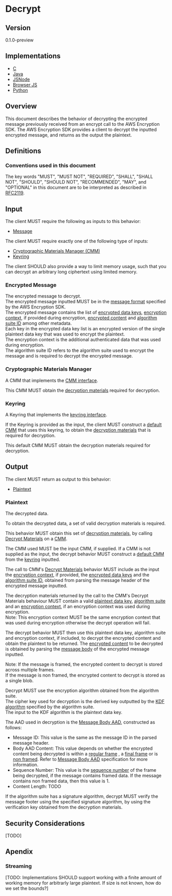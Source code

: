 [//]: # (Copyright 2019 Amazon.com, Inc. or its affiliates. All Rights Reserved.)
[//]: # (SPDX-License-Identifier: CC-BY-SA-4.0)

# Decrypt

## Version

0.1.0-preview

## Implementations

-   [C](https://github.com/aws/aws-encryption-sdk-c/blob/master/source/session_decrypt.c)
-   [Java](https://github.com/aws/aws-encryption-sdk-java/blob/master/src/main/java/com/amazonaws/encryptionsdk/internal/DecryptionHandler.java)
-   [JSNode](https://github.com/awslabs/aws-encryption-sdk-javascript/blob/master/modules/decrypt-node/src/decrypt.ts)
-   [Browser JS](https://github.com/awslabs/aws-encryption-sdk-javascript/blob/master/modules/decrypt-browser/src/decrypt.ts)
-   [Python](https://github.com/aws/aws-encryption-sdk-python/blob/master/src/aws_encryption_sdk/streaming_client.py)

## Overview

This document describes the behavior of decrypting the encrypted message previously received from an encrypt call to the AWS Encryption SDK.
The AWS Encryption SDK provides a client to decrypt the inputted encrypted message, and returns as the output the plaintext.

## Definitions

### Conventions used in this document

The key words "MUST", "MUST NOT", "REQUIRED", "SHALL", "SHALL NOT", "SHOULD", "SHOULD NOT", "RECOMMENDED", "MAY", and "OPTIONAL"
in this document are to be interpreted as described in [RFC2119](https://tools.ietf.org/html/rfc2119).

## Input

The client MUST require the following as inputs to this behavior:

-   [Message](#message)

The client MUST require exactly one of the following type of inputs:

-   [Cryptographic Materials Manager (CMM)](../framework/cmm-interface.md)
-   [Keyring](../framework/keyring-interface.md)

The client SHOULD also provide a way to limit memory usage, such that you can decrypt an arbitrary long ciphertext using limited memory.

### Encrypted Message 

The encrypted message to decrypt.  
The encrypted message inputted MUST be in the [message format](../data-format/message.md) specified by the AWS Encryption SDK.  
The encrypted message contains the list of [encrypted data keys](../data-format/message-header.md#encrypted-data-keys), 
[encryption context](../data-format/message-header.md#aad), if provided during encryption, 
[encrypted content](../data-format/message-body.md#encrypted-content) and 
[algorithm suite ID](../data-format/message-header.md#algorithm-suite-id) among other metadata.  
Each key in the encrypted data key list is an encrypted version of the single plaintext data key that was used to encrypt the plaintext.  
The encryption context is the additional authenticated data that was used during encryption.   
The algorithm suite ID refers to the algorithm suite used to encrypt the message and is required to decrypt the encrypted message.   

### Cryptographic Materials Manager

A CMM that implements the [CMM interface](../framework/cmm-interface.md).  

This CMM MUST obtain the [decryption materials](../framework/structures.md#decryption-materials) required for decryption.  

### Keyring

A Keyring that implements the [keyring interface](../framework/keyring-interface.md).  

If the Keyring is provided as the input, the client MUST construct a [default CMM](../framework/default-cmm.md) that uses this keyring, 
to obtain the [decryption materials](../framework/structures.md#decryption-materials) that is required for decryption.  

This default CMM MUST obtain the decryption materials required for decryption.   

## Output

The client MUST return as output to this behavior:

-   [Plaintext](#plaintext)

### Plaintext

The decrypted data.

To obtain the decrypted data, a set of valid decryption materials is required.

This behavior MUST obtain this set of [decryption materials](../framework/structures.md#decryption-materials), 
by calling [Decrypt Materials](../framework/cmm-interface.md#decrypt-materials) on a [CMM](../framework/cmm-interface.md).

The CMM used MUST be the input CMM, if supplied.
If a CMM is not supplied as the input, the decrypt behavior MUST construct a [default CMM](../framework/default-cmm.md) 
from the [keyring](#keyring) inputted.

The call to CMM's [Decrypt Materials](../framework/cmm-interface.md#decrypt-materials) behavior MUST include as the input the 
[encryption context](../data-format/message-header.md#aad), if provided, the [encrypted data keys](../data-format/message-header.md#encrypted-data-keys) and the 
[algorithm suite ID](../data-format/message-header.md#algorithm-suites-id), obtained from parsing the message header of the encrypted message inputted.

The decryption materials returned by the call to the CMM's Decrypt Materials behaviour MUST contain a valid 
[plaintext data key](../framework/structures.md#decryption-materials#plaintext-data-key),
[algorithm suite](../framework/structures.md#decryption-materials#algorithm-suite) and an
[encryption context](../framework/structures.md#decryption-materials#encryption-context), if an encryption context was used during encryption.    
Note: This encryption context MUST be the same encryption context that was used during encryption otherwise the decrypt operation will fail.   

The decrypt behavior MUST then use this plaintext data key, algorithm suite and encryption context, if included, to decrypt the encrypted content 
and obtain the plaintext to be returned. The [encrypted content](../data-format/message-body.md#encrypted-content) to be decrypted is obtained by parsing the 
[message body](../framework/message-body.md) of the encrypted message inputted.   

Note: If the message is framed, the encrypted content to decrypt is stored across multiple frames.   
If the message is non framed, the encrypted content to decrypt is stored as a single blob.  

Decrypt MUST use the encryption algorithm obtained from the algorithm suite.  
The cipher key used for decryption is the derived key outputted by the [KDF algorithm](../framework/algorithm-suites.md#key-derivation-algorithm)
specified by the algorithm suite.   
The input to the KDF algorithm is the plaintext data key.  

The AAD used in decryption is the [Message Body AAD](../data-format/message-body-aad.md), constructed as follows:

- Message ID: This value is the same as the message ID in the parsed message header.
- Body AAD Content: This value depends on whether the encrypted content being decrypted is within a [regular frame](../data-format/message-body.md#regular-frame) , 
  a [final frame](../data-format/message-body.md#final-frame) or is [non framed](../data-format/message-body.md#non-framed-data). 
  Refer to [Message Body AAD](../data-format/message-body-aad.md) specification for more information.
- Sequence Number: This value is the [sequence number](../data-format/message-body.md#sequence-number) of the frame being decrypted, if the message contains framed data. 
  If the message contains non framed data, then this value is 1.
- Content Length: TODO

If the algorithm suite has a signature algorithm, decrypt MUST verify the message footer using the specified signature algorithm, 
by using the verification key obtained from the decryption materials.

## Security Considerations

[TODO]

## Apendix 

### Streaming

[TODO: Implementations SHOULD support working with a finite amount of working memory for arbitrarly large plaintext. 
If size is not known, how do we set the bounds?]

